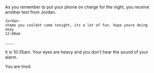 
As you remember to put your phone on charge for the night, you receive another text from Jordan.

```
Jordan: 
shame you couldnt come tonight, its a lot of fun. hope youre doing okay
12:00am
```

........

It is 10:35am. Your eyes are heavy and you don't hear the sound of your alarm.

You are tired.